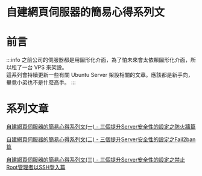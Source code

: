 # 自建網頁伺服器的簡易心得系列文  

**前言**
===
:::info
之前公司的伺服器都是用圖形化介面，為了怕未來會太依賴圖形化介面，所以租了一台 VPS 來架設。  
這系列會持續更新一些有關 Ubuntu Server 架設相關的文章。應該都是新手向，畢竟小弟也不是什麼高手。
:::

**系列文章**
===
[自建網頁伺服器的簡易心得系列文(一) - 三個提升Server安全性的設定之防火牆篇](https://hackmd.io/@tom54699/S1oEaWXT6)  

[自建網頁伺服器的簡易心得系列文(二) - 三個提升Server安全性的設定之Fail2ban篇](https://hackmd.io/@tom54699/rJzi4v-kR)  

[自建網頁伺服器的簡易心得系列文(三) - 三個提升Server安全性的設定之禁止Root管理者以SSH登入篇](https://hackmd.io/@tom54699/Sk_0XczJA)